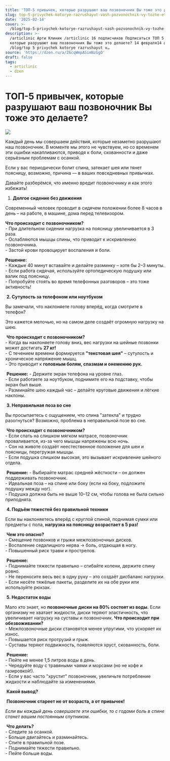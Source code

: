 ```yaml
---
title: 'ТОП-5 привычек, которые разрушают ваш позвоночник Вы тоже это делаете?'
slug: top-5-privychek-kotorye-razrushayut-vash-pozvonochnik-vy-tozhe-eto-delaete
date: '2025-02-14'
cover: >-
  /blog/top-5-privychek-kotorye-razrushayut-vash-pozvonochnik-vy-tozhe-eto-delaete/cover.jpg
description: >-
  /articlinic Арти Клиник /articlinic 16 подписчиков Подписаться ТОП 5 привычек,
  которые разрушают ваш позвоночник Вы тоже это делаете? 14 февраля14 фев 3 мин
  /blog/top 5 privychek kotorye razrushayut v…
source: 'https://dzen.ru/a/Z6cqWmpASimNzGgO'
draft: false
tags:
  - articlinic
  - dzen
---
```


# ТОП-5 привычек, которые разрушают ваш позвоночник Вы тоже это делаете?

![](/blog/top-5-privychek-kotorye-razrushayut-vash-pozvonochnik-vy-tozhe-eto-delaete/img-0.jpg)

Каждый день мы совершаем действия, которые незаметно разрушают наш позвоночник. В моменте мы этого не чувствуем, но со временем эти ошибки накапливаются, приводя к боли, скованности и даже серьёзным проблемам с осанкой.  
  
Если у вас периодически болит спина, затекает шея или тянет поясницу, возможно, причина — в ваших повседневных привычках.  
  
Давайте разберёмся, что именно вредит позвоночнику и как этого избежать!  
  
1. **Долгое сидение без движения**  
  
Современный человек проводит в сидячем положении более 8 часов в день – на работе, в машине, дома перед телевизором.  
  
**Что происходит с позвоночником?**  
\- При длительном сидении нагрузка на поясницу увеличивается в 3 раза.  
\- Ослабляются мышцы спины, что приводит к искривлению позвоночника.  
\- Застой крови провоцирует воспаления и боли.  
  
**Решение:**  
\- Каждые 40 минут вставайте и делайте разминку – хотя бы 2–3 минуты.  
\- Если работа сидячая, используйте ортопедическую подушку или валик под поясницу.  
\- Попробуйте стоять во время телефонных разговоров – это тоже активность!  
  
 **2. Сутулость за телефоном или ноутбуком**  
  
Вы замечали, что наклоняете голову вперёд, когда смотрите в телефон? 

Это кажется мелочью, но на самом деле создаёт огромную нагрузку на шею.  
  
 **Что происходит с позвоночником?**  
\- Когда вы наклоняете голову вниз, вес нагрузки на шейные позвонки может достигать **27 кг!**  
\- С течением времени формируется **"текстовая шея"** – сутулость и хроническое напряжение мышц.  
\- Это приводит к **головным болям, спазмам и онемению рук.**  
  
 **Решение:** - Держите экран телефона на уровне глаз.  
\- Если работаете за ноутбуком, поднимите его на подставку, чтобы экран был выше.  
\- Разминайте шею каждый час – делайте круговые движения и лёгкие наклоны.  
  
 **3. Неправильная поза во сне**  
  
Вы просыпаетесь с ощущением, что спина "затекла" и трудно разогнуться? Возможно, проблема в неправильной позе во сне.  
  
 **Что происходит с позвоночником?**  
\- Если спать на слишком мягком матрасе, позвоночник проваливается, из-за чего мышцы напряжены всю ночь.  
\- Сон на животе создаёт неестественное положение для шеи и поясницы, перегружая мышцы.  
\- Если подушка слишком высокая, это вызывает искривление шейного отдела.  
  
 **Решение:** - Выбирайте матрас средней жёсткости – он должен поддерживать позвоночник.  
\- Идеальная поза – на спине или боку (если на боку, подложите подушку между ног).  
\- Подушка должна быть не выше 10–12 см, чтобы голова не была сильно приподнята.  
  
 **4. Подъём тяжестей без правильной техники**  
  
Если вы наклоняетесь вперёд с круглой спиной, поднимая сумки или предметы с пола, **нагрузка на поясницу возрастает в 5 раз!**  
  
 **Чем это опасно?**  
\- Смещение позвонков и грыжи межпозвоночных дисков.  
\- Воспаление седалищного нерва → боль, отдающая в ногу.  
\- Повышенный риск травм и прострелов.  
  
 **Решение:**  
\- Поднимайте тяжести правильно – сгибайте колени, держите спину ровно.  
\- Не переносите весь вес в одну руку – это создаёт дисбаланс нагрузки.  
\- Если несёте тяжёлые пакеты, разделите их на обе руки или используйте рюкзак.  
  
 **5. Недостаток воды**  
  
Мало кто знает, но **позвоночные диски на 80% состоят из воды.** Если организму не хватает жидкости, диски теряют эластичность, что увеличивает нагрузку на суставы и позвоночник. **Что происходит при обезвоживании?**  
\- Межпозвоночные диски становятся менее упругими, что ускоряет их износ.  
\- Повышается риск протрузий и грыж.  
\- Суставы теряют подвижность, появляются хруст, скованность, боли.  
  
 **Решение:**  
\- Пейте не менее 1,5 литров воды в день.  
\- Чередуйте воду с травяными чаями и морсами (но не кофе и газировкой!).  
\- Если у вас часто "хрустит" позвоночник, увеличьте потребление жидкости и наблюдайте за изменениями.  
  
 **Какой вывод?**  
  
 **Позвоночник стареет не от возраста, а от привычек!**  
  
_Если вы каждый день совершаете эти ошибки, то с годами боль в спине станет вашим постоянным спутником._  
  
 **Что делать?**  
\- Следите за осанкой.  
\- Больше двигайтесь и разминайтесь.  
\- Спите в правильной позе.  
\- Поднимайте тяжести правильно.  
\- Пейте больше воды.  
